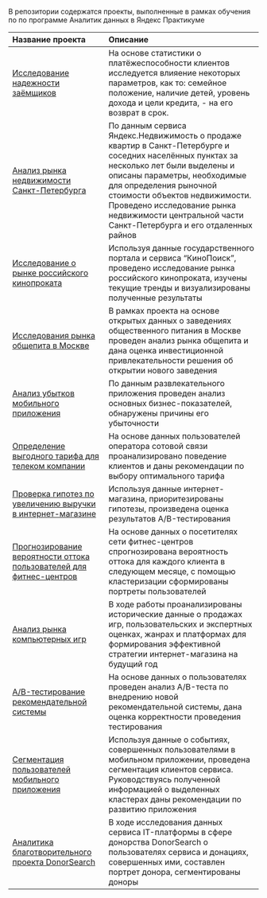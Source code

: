 В репозитории содержатся проекты, выполненные в рамках обучения по по программе Аналитик данных в Яндекс Практикуме

Название проекта | Описание
:-------------- |:--------
[Исследование надежности заёмщиков](https://github.com/KarinaMarchenko/Yandex_Practikum_Projects/tree/main/01_borrower_reliability_analysis) | На основе статистики о платёжеспособности клиентов исследуется влияение некоторых параметров, как то: семейное положение, наличие детей, уровень дохода и цели кредита, - на его возврат в срок.
[Анализ рынка недвижимости Санкт-Петербурга](https://github.com/KarinaMarchenko/Yandex_Practikum_Projects/tree/main/02_real_estate_analysis) | По данным сервиса Яндекс.Недвижимость о продаже квартир в Санкт-Петербурге и соседних населённых пунктах за несколько лет были выделены и описаны параметры, необходимые для определения рыночной стоимости объектов недвижимости. Проведено исследование рынка недвижимости центральной части Санкт-Петербурга и его отдаленных райнов
[Исследование о рынке российского кинопроката](https://github.com/KarinaMarchenko/Yandex_Practikum_Projects/tree/main/03_film_distribution_analysis) | Используя данные государственного портала и сервиса “КиноПоиск”, проведено исследование рынка российского кинопроката, изучены текущие тренды и визуализированы полученные результаты
[Исследования рынка общепита в Москве](https://github.com/KarinaMarchenko/Yandex_Practikum_Projects/tree/main/04_catering_locations_analysis) | В рамках проекта на основе открытых данных о заведениях общественного питания в Москве проведен анализ рынка общепита и дана оценка инвестиционной привлекательности решения об открытии нового заведения 
[Анализ убытков мобильного приложения](https://github.com/KarinaMarchenko/Yandex_Practikum_Projects/tree/main/05_mobile_application_analysis) | По данным развлекательного приложения проведен анализ основных бизнес-показателей, обнаружены причины его убыточности 
[Определение выгодного тарифа для телеком компании](https://github.com/KarinaMarchenko/Yandex_Practikum_Projects/tree/main/06_mobile_tariff_analysis) | На основе данных пользователей оператора сотовой связи проанализировано поведение клиентов и даны рекомендации по выбору оптимального тарифа
[Проверка гипотез по увеличению выручки в интернет-магазине](https://github.com/KarinaMarchenko/Yandex_Practikum_Projects/tree/main/07_AB_test) | Используя данные интернет-магазина, приоритезированы гипотезы, произведена оценка результатов A/B-тестирования
[Прогнозирование вероятности оттока пользователей для фитнес-центров](https://github.com/KarinaMarchenko/Yandex_Practikum_Projects/tree/main/08_fitness_center_churn) | На основе данных о посетителях сети фитнес-центров спрогнозирована вероятность оттока для каждого клиента в следующем месяце, с помощью кластеризации сформированы портреты пользователей
[Анализ рынка компьютерных игр](https://github.com/KarinaMarchenko/Yandex_Practikum_Projects/tree/main/09_computer_games_market_analysis) | В ходе работы проанализированы исторические данные о продажах игр, пользовательских и экспертных оценках, жанрах и платформах для формирования эффективной стратегии интернет-магазина на будущий год
[A/B-тестирование рекомендательной системы](https://github.com/KarinaMarchenko/Yandex_Practikum_Projects/tree/main/10_AB_testing_recommender_system) | На основе данных о пользователях проведен анализ A/B-теста по внедрению новой рекомендательной системы, дана оценка корректности проведения тестирования
[Сегментация пользователей мобильного приложения](https://github.com/KarinaMarchenko/Yandex_Practikum_Projects/tree/main/11_app_user_segmentation) | Используя данные о событиях, совершенных пользователями в мобильном приложении, проведена сегментация клиентов сервиса. Руководствуясь полученной информацией о выделенных кластерах даны рекомендации по развитию приложения
[Аналитика благотворительного проекта DonorSearch](https://github.com/KarinaMarchenko/Yandex_Practikum_Projects/tree/main/12_DonorSearch_app_analysis) | В ходе исследования данных сервиса IT-платформы в сфере донорства DonorSearch о пользователях сервиса и донациях, совершенных ими, составлен портрет донора, сегментированы доноры
